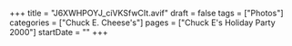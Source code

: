 +++
title = "J6XWHPOYJ_ciVKSfwCIt.avif"
draft = false
tags = ["Photos"]
categories = ["Chuck E. Cheese's"]
pages = ["Chuck E's Holiday Party 2000"]
startDate = ""
+++

